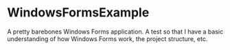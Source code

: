 # WindowsFormsExample

A pretty barebones Windows Forms application. A test so that I have a basic understanding of how Windows Forms work, the project structure, etc. 